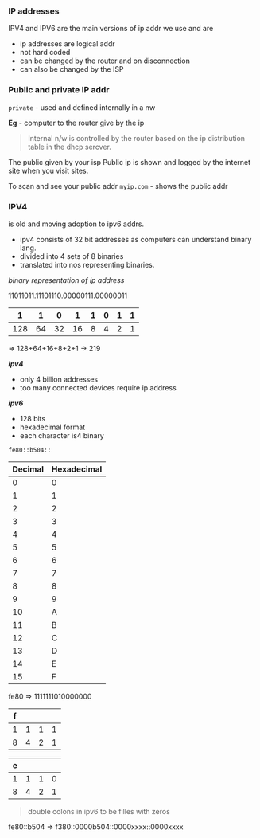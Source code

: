 ### IP addresses

IPV4 and IPV6 are the main versions of ip addr we use and are
- ip addresses are logical addr
- not hard coded
- can be changed by the router and on disconnection
- can also be changed by the ISP


### Public and private IP addr

`private` - used and defined internally in a nw

**Eg** - computer to the router give by the ip

>Internal n/w is controlled by the router based on the ip distribution table in the dhcp sercver.

The public given by your isp
Public ip is shown and logged by the internet site when you visit sites.

To scan and see your public addr
`myip.com` - shows the public addr

### IPV4
is old and moving adoption to ipv6 addrs.
- ipv4 consists of 32 bit addresses as computers can understand binary lang.
- divided into 4 sets of 8 binaries
- translated into nos representing binaries.



*binary representation of ip address*

11011011.11101110.00000111.00000011


1  |1 |0 |1 |1|0|1|1|
---|--|--|--|-|-|-|-|
128|64|32|16|8|4|2|1|

=> 128+64+16+8+2+1 -> 219

***ipv4***
- only 4 billion addresses
- too many connected devices require ip address

***ipv6***
- 128 bits 
- hexadecimal format
- each character is4 binary

`fe80::b504::`

|Decimal |Hexadecimal|
|----|---|
|0   |0|
|1   |1|
|2   |2|
|3   |3|
|4   |4|
|5   |5|
|6   |6|
|7   |7|
|8   |8|
|9   |9|
|10  |A|
|11  |B|
|12  |C|
|13  |D|
|14  |E|
|15  |F|

fe80 => 1111111010000000

|f| | | |
|-|-|-|-|
|1|1|1|1|
|8|4|2|1|

|e| | | | 
|-|-|-|-|
|1|1|1|0|
|8|4|2|1|


>double colons in ipv6 to be filles with zeros 

fe80::b504 => f380::0000b504::0000xxxx::0000xxxx
